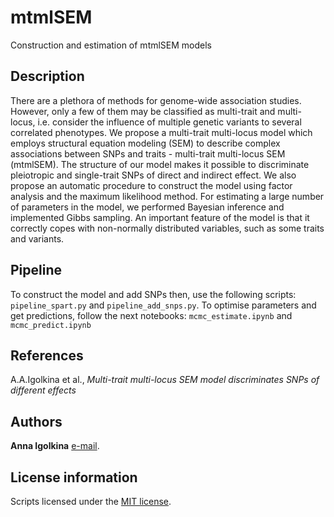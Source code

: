 # mtmlSEM

Construction and estimation of mtmlSEM models

## Description

There are a plethora of methods for genome-wide association studies. However, only a few of them may be classified as multi-trait and multi-locus, i.e. consider the influence of multiple genetic variants to several correlated phenotypes. We propose a multi-trait multi-locus model which employs structural equation modeling (SEM) to describe complex associations between SNPs and traits - multi-trait multi-locus SEM (mtmlSEM). The structure of our model makes it possible to discriminate pleiotropic and single-trait SNPs of direct and indirect effect. 
We also propose an automatic procedure to construct the model using factor analysis and the maximum likelihood method. For estimating a large number of parameters in the model, we performed Bayesian inference and implemented Gibbs sampling. An important feature of the model is that it correctly copes with non-normally distributed variables, such as some traits and variants.


## Pipeline

To construct the model and add SNPs then, use the following scripts:
`pipeline_spart.py` and `pipeline_add_snps.py`.
To optimise parameters and get predictions, follow the next notebooks:
`mcmc_estimate.ipynb` and `mcmc_predict.ipynb`


## References

A.A.Igolkina et al., *Multi-trait multi-locus SEM model discriminates SNPs of different effects*

## Authors

**Anna Igolkina** [e-mail](mailto:igolkinaanna11@gmail.com).    


## License information

Scripts licensed under the [MIT license](https://opensource.org/licenses/MIT).

